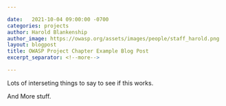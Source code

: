 ```yaml
---

date:   2021-10-04 09:00:00 -0700
categories: projects
author: Harold Blankenship
author_image: https://owasp.org/assets/images/people/staff_harold.png
layout: blogpost
title: OWASP Project Chapter Example Blog Post
excerpt_separator: <!--more-->

---
```


Lots of interseting things to say to see if this works.
<!--more-->
And More stuff.
